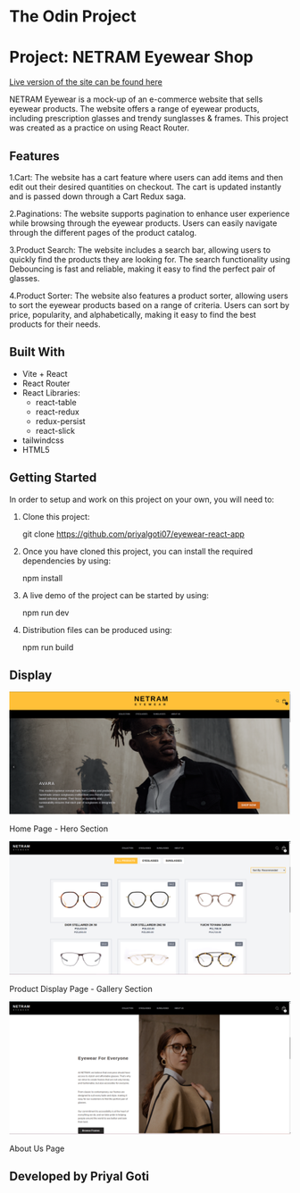 # The Odin Project

# Project: NETRAM Eyewear Shop

[Live version of the site can be found here](https://netram-eyewear.netlify.app/)

NETRAM Eyewear is a mock-up of an e-commerce website that sells eyewear products. The website offers a range of eyewear products, including prescription glasses and trendy sunglasses & frames. This project was created as a practice on using React Router.

## Features

1.Cart: The website has a cart feature where users can add items and then edit out their desired quantities on checkout. The cart is updated instantly and is passed down through a Cart Redux saga.

2.Paginations: The website supports pagination to enhance user experience while browsing through the eyewear products. Users can easily navigate through the different pages of the product catalog.

3.Product Search: The website includes a search bar, allowing users to quickly find the products they are looking for. The search functionality using Debouncing is fast and reliable, making it easy to find the perfect pair of glasses.

4.Product Sorter: The website also features a product sorter, allowing users to sort the eyewear products based on a range of criteria. Users can sort by price, popularity, and alphabetically, making it easy to find the best products for their needs.

## Built With

- Vite + React
- React Router
- React Libraries:
  - react-table
  - react-redux
  - redux-persist
  - react-slick
- tailwindcss
- HTML5

## Getting Started

In order to setup and work on this project on your own, you will need to:

1. Clone this project:

   git clone https://github.com/priyalgoti07/eyewear-react-app

2. Once you have cloned this project, you can install the required dependencies by using:

   npm install

3. A live demo of the project can be started by using:

   npm run dev

4. Distribution files can be produced using:

   npm run build

## Display

![Leanding Page](<Screenshot from 2024-10-28 12-48-22.png>)

Home Page - Hero Section

![Product Page](<src/assets/Screenshot from 2024-10-28 12-49-13.png>)

Product Display Page - Gallery Section

![About Page](<src/assets/Screenshot from 2024-10-28 12-49-56.png>)

About Us Page

## Developed by Priyal Goti
